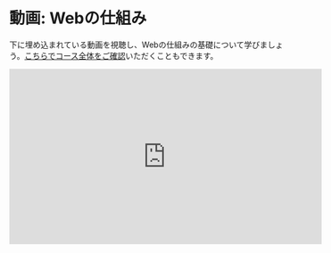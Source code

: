 # 動画: Webの仕組み

下に埋め込まれている動画を視聴し、Webの仕組みの基礎について学びましょう。[こちらでコース全体をご確認](https://www.youtube.com/watch?v=GZvSYJDk-us)いただくこともできます。

<iframe 
  width="560" height="315" 
  src="https://www.youtube.com/embed/GZvSYJDk-us?start=1024" 
  frameborder="0" allowfullscreen>
</iframe>
